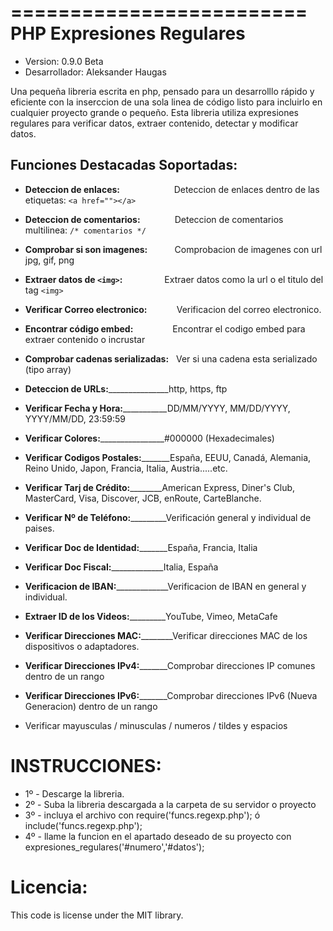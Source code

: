 =========================
PHP Expresiones Regulares
=========================

 - Version:        0.9.0 Beta
 - Desarrollador:  Aleksander Haugas

Una pequeña libreria escrita en php, pensado para un desarrolllo rápido y eficiente con la inserccion de una sola linea de código listo para incluirlo en cualquier proyecto grande o pequeño.
Esta libreria utiliza expresiones regulares para verificar datos, extraer contenido, detectar y modificar datos.


Funciones Destacadas Soportadas:
--------------------------------

 - **Deteccion de enlaces:** &nbsp;&nbsp;&nbsp;&nbsp;&nbsp;&nbsp;&nbsp;&nbsp;&nbsp;&nbsp;&nbsp;&nbsp;&nbsp;&nbsp;&nbsp;&nbsp;&nbsp;&nbsp;&nbsp;&nbsp; Deteccion de enlaces dentro de las etiquetas: `<a href=""></a>`
 - **Deteccion de comentarios:** &nbsp;&nbsp;&nbsp;&nbsp;&nbsp;&nbsp;&nbsp;&nbsp;&nbsp;&nbsp;&nbsp;&nbsp; Deteccion de comentarios multilinea: `/* comentarios */`
 - **Comprobar si son imagenes:** &nbsp;&nbsp;&nbsp;&nbsp;&nbsp;&nbsp;&nbsp;&nbsp;&nbsp; Comprobacion de imagenes con url jpg, gif, png
 - **Extraer datos de `<img>`:** &nbsp;&nbsp;&nbsp;&nbsp;&nbsp;&nbsp;&nbsp;&nbsp;&nbsp;&nbsp;&nbsp;&nbsp;&nbsp;&nbsp;&nbsp; Extraer datos como la url o el titulo del tag `<img>`
 - **Verificar Correo electronico:** &nbsp;&nbsp;&nbsp;&nbsp;&nbsp;&nbsp;&nbsp;&nbsp;&nbsp;&nbsp; Verificacion del correo electronico.
 - **Encontrar código embed:** &nbsp;&nbsp;&nbsp;&nbsp;&nbsp;&nbsp;&nbsp;&nbsp;&nbsp;&nbsp;&nbsp;&nbsp;&nbsp;&nbsp; Encontrar el codigo embed para extraer contenido o incrustar
 - **Comprobar cadenas serializadas:** &nbsp; Ver si una cadena esta serializado (tipo array)
 - **Deteccion de URLs:**_______________http, https, ftp
 - **Verificar Fecha y Hora:**___________DD/MM/YYYY, MM/DD/YYYY, YYYY/MM/DD, 23:59:59
 - **Verificar Colores:**________________#000000 (Hexadecimales)
 - **Verificar Codigos Postales:**_______España, EEUU, Canadá, Alemania, Reino Unido, Japon, Francia, Italia, Austria.....etc.
 - **Verificar Tarj de Crédito:**________American Express, Diner's Club, MasterCard, Visa, Discover, JCB, enRoute, CarteBlanche.
 - **Verificar Nº de Teléfono:**_________Verificación general y individual de paises.
 - **Verificar Doc de Identidad:**_______España, Francia, Italia
 - **Verificar Doc Fiscal:**_____________Italia, España
 - **Verificacion de IBAN:**_____________Verificacion de IBAN en general y individual.
 - **Extraer ID de los Videos:**_________YouTube, Vimeo, MetaCafe
 - **Verificar Direcciones MAC:**________Verificar direcciones MAC de los dispositivos o adaptadores.
 - **Verificar Direcciones IPv4:**_______Comprobar direcciones IP comunes dentro de un rango
 - **Verificar Direcciones IPv6:**_______Comprobar direcciones IPv6 (Nueva Generacion) dentro de un rango

 - Verificar mayusculas / minusculas / numeros / tildes y espacios

INSTRUCCIONES:
==============

 - 1º - Descarge la libreria.
 - 2º - Suba la libreria descargada a la carpeta de su servidor o proyecto
 - 3º - incluya el archivo con require('funcs.regexp.php'); ó include('funcs.regexp.php');
 - 4º - llame la funcion en el apartado deseado de su proyecto con expresiones_regulares('#numero','#datos');

Licencia:
=========
This code is license under the MIT library.
